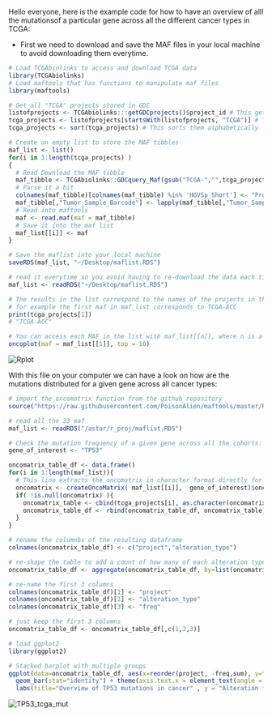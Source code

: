 Hello everyone, here is the example code for how to have an overview of alll the mutationsof a particular gene across all the different cancer types in TCGA:

- First we need to download and save the MAF files in your local machine to avoid downloading them everytime.

```R
# Load TCGAbiolinks to access and download TCGA data
library(TCGAbiolinks)
# Load maftools that has functions to manipulate maf files
library(maftools)

# Get all "TCGA" projects stored in GDC
listofprojects <- TCGAbiolinks:::getGDCprojects()$project_id # This gets all the projects in GDC
tcga_projects <- listofprojects[startsWith(listofprojects, "TCGA")] # This selects only project names that start with TCGA
tcga_projects <- sort(tcga_projects) # This sorts them alphabetically

# Create an empty list to store the MAF tibbles
maf_list <- list()
for(i in 1:length(tcga_projects) )
{
  # Read Download the MAF tibble
  maf_tibble <- TCGAbiolinks::GDCquery_Maf(gsub("TCGA-","",tcga_projects[i]), pipelines = "mutect2")
  # Parse it a bit
  colnames(maf_tibble)[colnames(maf_tibble) %in% 'HGVSp_Short'] <- "Protein_Change"
  maf_tibble[,"Tumor_Sample_Barcode"] <- lapply(maf_tibble[,"Tumor_Sample_Barcode"], function(x) substr(x, 1, 12) )
  # Read into maftools
  maf <- read.maf(maf = maf_tibble)
  # Save it into the maf list
  maf_list[[i]] <- maf
}

# Save the maflist into your local machine
saveRDS(maf_list, "~/Desktop/maflist.RDS")

# read it everytime so you avoid having to re-download the data each time
maf_list <- readRDS("~/Desktop/maflist.RDS")

# The results in the list correspond to the names of the projects in the vector "tcga_projects"
# for example the first maf in maf_list corresponds to TCGA-ACC
print(tcga_projects[1])
# "TCGA-ACC"

# You can access each MAF in the list with maf_list[[n]], where n is a number in the list, for example:
oncoplot(maf = maf_list[[1]], top = 10)
```

![Rplot](https://user-images.githubusercontent.com/1195488/133899519-7a36833d-7a0a-4f9f-936a-d0e5302b57b5.png)

With this file on your computer we can have a look on how are the mutations distributed for a given gene across all cancer types: 

```R
# import the oncomatrix function from the github repository
source("https://raw.githubusercontent.com/PoisonAlien/maftools/master/R/oncomatrix.R")

# read all the 33 maf
maf_list <- readRDS("/astar/r_proj/maflist.RDS")

# Check the mutation frequency of a given gene across all the cohorts:
gene_of_interest <- "TP53"

oncomatrix_table_df <- data.frame()
for(i in 1:length(maf_list)){
  # This line extracts the oncomatrix in character format directly for the gene_of_interest
  oncomatrix <- createOncoMatrix( maf_list[[i]],  gene_of_interest)$oncoMatrix
  if( !is.null(oncomatrix) ){
    oncomatrix_table <- cbind(tcga_projects[i], as.character(oncomatrix) )
    oncomatrix_table_df <- rbind(oncomatrix_table_df, oncomatrix_table)
  }
}

# rename the columnbs of the resulting dataframe
colnames(oncomatrix_table_df) <- c("project","alteration_type")

# re-shape the table to add a count of how many of each alteration types are there per project (cancer type)
oncomatrix_table_df <- aggregate(oncomatrix_table_df, by=list(oncomatrix_table_df$project, oncomatrix_table_df$alteration_type), FUN=length)

# re-name the first 3 columns
colnames(oncomatrix_table_df)[1] <- "project"
colnames(oncomatrix_table_df)[2] <- "alteration_type"
colnames(oncomatrix_table_df)[3] <- "freq"

# just keep the first 3 columns
oncomatrix_table_df <- oncomatrix_table_df[,c(1,2,3)]

# load ggplot2
library(ggplot2)

# Stacked barplot with multiple groups
ggplot(data=oncomatrix_table_df, aes(x=reorder(project, -freq,sum), y=freq, fill=alteration_type)) +
  geom_bar(stat="identity") + theme(axis.text.x = element_text(angle = 90, vjust = 0.5, hjust=1)) +
  labs(title="Overview of TP53 mutations in cancer" , y = "Alteration frequency", x = "TCGA projects")

```
![TP53_tcga_mut](https://user-images.githubusercontent.com/1195488/133906603-71d9a033-fa23-4a2d-8107-38fb04bbdf03.png)

